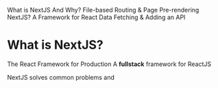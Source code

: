 What is NextJS And Why?
File-based Routing & Page Pre-rendering
NextJS? A Framework for React
Data Fetching & Adding an API

# What is NextJS?
The React Framework for Production
A **fullstack** framework for ReactJS

NextJS solves common problems and 